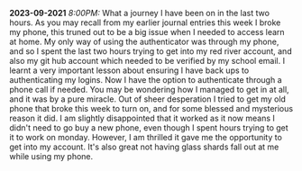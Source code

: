 **2023-09-2021**
_8:00PM:_ What a journey I have been on in the last two hours. As you may recall from my earlier journal entries this week I broke my phone, this truned out to be a big issue when I needed to access learn at home. My only way of using the authenticator was through my phone, and so I spent the last two hours trying to get into my red river account, and also my git hub account which needed to be verified by my school email. I  learnt a very important lesson about ensuring I have back ups to authenticating my logins. Now I have the option to authenticate through a phone call if needed. You may be wondering how I managed to get in at all, and it was by a pure miracle. Out of sheer desperation I tried to get my old phone that broke this week to turn on, and for some blessed and mysterious reason it did. I am slightly disappointed that it worked as it now means I didn't need to go buy a new phone, even though I spent hours trying to get it to work on monday. However, I am thrilled it gave me the opportunity to get into my account. It's also great not having glass shards fall out at me while using my phone. 